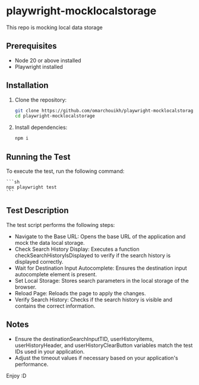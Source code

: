 # playwright-mocklocalstorage

This repo is mocking local data storage

## Prerequisites

- Node 20 or above installed
- Playwright installed

## Installation

1. Clone the repository:

   ```sh
   git clone https://github.com/omarchouikh/playwright-mocklocalstorage.git
   cd playwright-mocklocalstorage
   ```

2. Install dependencies:

   ```sh
   npm i
   ```

## Running the Test

To execute the test, run the following command:

    ```sh
    npx playwright test
    ```

## Test Description

The test script performs the following steps:

- Navigate to the Base URL: Opens the base URL of the application and mock the data local storage.
- Check Search History Display: Executes a function checkSearchHistoryIsDisplayed to verify if the search history is displayed correctly.
- Wait for Destination Input Autocomplete: Ensures the destination input autocomplete element is present.
- Set Local Storage: Stores search parameters in the local storage of the browser.
- Reload Page: Reloads the page to apply the changes.
- Verify Search History: Checks if the search history is visible and contains the correct information.

## Notes

- Ensure the destinationSearchInputTID, userHistoryitems, userHistoryHeader, and userHistoryClearButton variables match the test IDs used in your application.
- Adjust the timeout values if necessary based on your application's performance.

Enjoy :D
